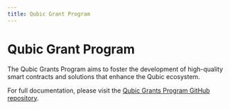 ```yaml
---
title: Qubic Grant Program
---
```


# Qubic Grant Program

The Qubic Grants Program aims to foster the development of high-quality smart contracts and solutions that enhance the Qubic ecosystem.

For full documentation, please visit the [Qubic Grants Program GitHub repository](https://github.com/qubic/grants).
